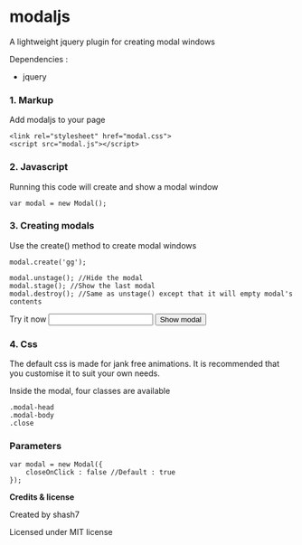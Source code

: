 modaljs
=======

A lightweight jquery plugin for creating modal windows

Dependencies :
* jquery


### 1. Markup
Add modaljs to your page

	<link rel="stylesheet" href="modal.css">
	<script src="modal.js"></script>

### 2. Javascript
Running this code will create and show a modal window

	var modal = new Modal();

### 3. Creating modals
Use the create() method to create modal windows

	modal.create('gg');

	modal.unstage(); //Hide the modal
	modal.stage(); //Show the last modal
	modal.destroy(); //Same as unstage() except that it will empty modal's contents
Try it now
<input type="text" id="text">
<input type="button" onclick="modal.create($('#text').val());" value="Show modal">

### 4. Css
The default css is made for jank free animations. It is recommended that you customise it to suit your
own needs.

Inside the modal, four classes are available

	.modal-head 
	.modal-body
	.close

### Parameters

	var modal = new Modal({
		closeOnClick : false //Default : true
	});


**Credits & license**

Created by shash7

Licensed under MIT license